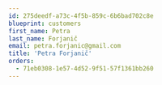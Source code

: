 ```yaml
---
id: 275deedf-a73c-4f5b-859c-6b6bad702c8e
blueprint: customers
first_name: Petra
last_name: Forjanič
email: petra.forjanic@gmail.com
title: 'Petra Forjanič'
orders:
  - 71eb0308-1e57-4d52-9f51-57f1361bb260
---
```

